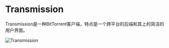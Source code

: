 # Transmission

Transmission是一种BitTorrent客户端，特点是一个跨平台的后端和其上的简洁的用户界面。

![Transmission](https://raw.githubusercontent.com/linuxserver/docker-templates/master/linuxserver.io/img/transmission.png)
